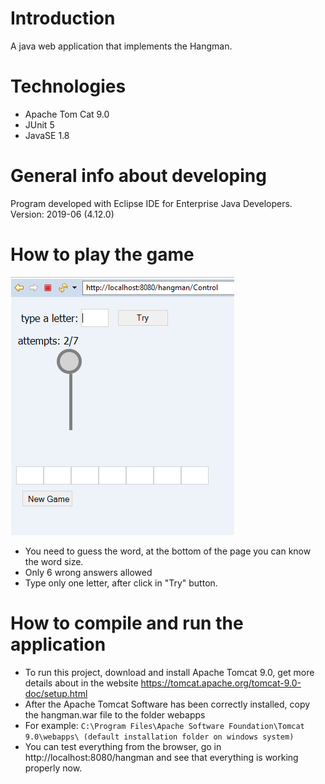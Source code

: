 # Introduction
 A java web application that implements the Hangman.
# Technologies
  * Apache Tom Cat 9.0
  * JUnit 5
  * JavaSE 1.8
  
# General info about developing
  Program developed with Eclipse IDE for Enterprise Java Developers. Version: 2019-06 (4.12.0)
  
# How to play the game
![Algorithm schema](./img/img1.PNG) 
* You need to guess the word, at the bottom of the page you can know the word size.
* Only 6 wrong answers allowed
* Type only one letter, after click in "Try" button.

# How to compile and run the application
* To run this project, download and install Apache Tomcat 9.0, get more details about in the website https://tomcat.apache.org/tomcat-9.0-doc/setup.html
* After the Apache Tomcat Software has been correctly installed, copy the hangman.war file to the folder webapps
* For example: `C:\Program Files\Apache Software Foundation\Tomcat 9.0\webapps\ (default installation folder on windows system)`
* You can test everything from the browser, go in http://localhost:8080/hangman and see that everything is working properly now. 